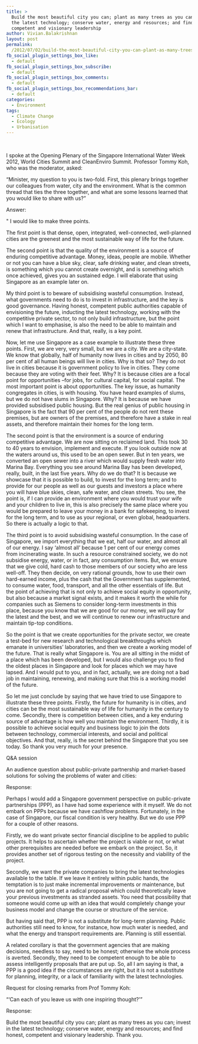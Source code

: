 ```yaml
---
title: >
  Build the most beautiful city you can; plant as many trees as you can; invest in
  the latest technology; conserve water, energy and resources; and find honest,
  competent and visionary leadership
author: Vivian.Balakrishnan
layout: post
permalink:
  /2012/07/02/build-the-most-beautiful-city-you-can-plant-as-many-trees-as-you-can-invest-in-the-latest-technology-conserve-water-energy-and-resources-and-find-honest-competent-and-visionary-leadership/
fb_social_plugin_settings_box_like:
  - default
fb_social_plugin_settings_box_subscribe:
  - default
fb_social_plugin_settings_box_comments:
  - default
fb_social_plugin_settings_box_recommendations_bar:
  - default
categories:
  - Environment
tags:
  - Climate Change
  - Ecology
  - Urbanisation
---
```

<p> </p>

<p><img src="http://vivian.balakrishnan.sg/wp-content/uploads/2012/07/20120704-213933.jpg" alt="" title="20120704-213933.jpg" />I spoke at the Opening Plenary of the Singapore International Water Week 2012, World Cities Summit and CleanEnviro Summit. Professor Tommy Koh, who was the moderator, asked:</p>

<p>&#8220;Minister, my question to you is two-fold. First, this plenary brings together our colleagues from water, city and the environment. What is the common thread that ties the three together, and what are some lessons learned that you would like to share with us?&#8221; </p>

<p>Answer:</p>

<p>&quot; I would like to make three points.</p>

<p>The first point is that dense, open, integrated, well-connected, well-planned cities are the greenest and the most sustainable way of life for the future.</p>

<p>The second point is that the quality of the environment is a source of enduring competitive advantage. Money, ideas, people are mobile. Whether or not you can have a blue sky, clear, safe drinking water, and clean streets, is something which you cannot create overnight, and is something which once achieved, gives you an sustained edge. I will elaborate that using Singapore as an example later on.</p>

<p>My third point is to beware of subsidising wasteful consumption. Instead, what governments need to do is to invest in infrastructure, and the key is good governance. Having honest, competent public authorities capable of envisioning the future, inducting the latest technology, working with the competitive private sector, to not only build infrastructure, but the point which I want to emphasise, is also the need to be able to maintain and renew that infrastructure. And that, really, is a key point.</p>

<p>Now, let me use Singapore as a case example to illustrate these three points. First, we are very, very small, but we are a city. We are a city-state. We know that globally, half of humanity now lives in cities and by 2050, 80 per cent of all human beings will live in cities. Why is that so? They do not live in cities because it is government policy to live in cities. They come because they are voting with their feet. Why? It is because cities are a focal point for opportunities –for jobs, for cultural capital, for social capital. The most important point is about opportunities. The key issue, as humanity congregates in cities, is with housing. You have heard examples of slums, but we do not have slums in Singapore. Why? It is because we have provided subsidised public housing. But the real genius of public housing in Singapore is the fact that 90 per cent of the people do not rent these premises, but are owners of the premises, and therefore have a stake in real assets, and therefore maintain their homes for the long term.</p>

<p>The second point is that the environment is a source of enduring competitive advantage. We are now sitting on reclaimed land. This took 30 to 40 years to envision, implement and execute. If you look outside now at the waters around us, this used to be an open sewer. But in ten years, we converted an open sewer into a river which would supply fresh water into Marina Bay. Everything you see around Marina Bay has been developed, really, built, in the last five years. Why do we do that? It is because we showcase that it is possible to build, to invest for the long term; and to provide for our people as well as our guests and investors a place where you will have blue skies, clean, safe water, and clean streets. You see, the point is, if I can provide an environment where you would trust your wife and your children to live in, this is also precisely the same place where you would be prepared to leave your money in a bank for safekeeping, to invest for the long term, and to use as your regional, or even global, headquarters. So there is actually a logic to that.</p>

<p>The third point is to avoid subsidising wasteful consumption. In the case of Singapore, we import everything that we eat, half our water, and almost all of our energy. I say &#8216;almost all&#8217; because 1 per cent of our energy comes from incinerating waste. In such a resource constrained society, we do not subsidise energy, water, or in fact, any consumption items. But, we ensure that we give cold, hard cash to those members of our society who are less well-off. They then decide, on very rational grounds, how to use their own hard-earned income, plus the cash that the Government has supplemented, to consume water, food, transport, and all the other essentials of life. But the point of achieving that is not only to achieve social equity in opportunity, but also because a market signal exists, and it makes it worth the while for companies such as Siemens to consider long-term investments in this place, because you know that we are good for our money, we will pay for the latest and the best, and we will continue to renew our infrastructure and maintain tip-top conditions.</p>

<p>So the point is that we create opportunities for the private sector, we create a test-bed for new research and technological breakthroughs which emanate in universities&#8217; laboratories, and then we create a working model of the future. That is really what Singapore is. You are all sitting in the midst of a place which has been developed, but I would also challenge you to find the oldest places in Singapore and look for places which we may have lapsed. And I would put to you, and in fact, actually, we are doing not a bad job in maintaining, renewing, and making sure that this is a working model of the future.</p>

<p>So let me just conclude by saying that we have tried to use Singapore to illustrate these three points. Firstly, the future for humanity is in cities, and cities can be the most sustainable way of life for humanity in the century to come. Secondly, there is competition between cities, and a key enduring source of advantage is how well you maintain the environment. Thirdly, it is possible to achieve social equity and business logic to join the dots between technology, commercial interests, and social and political objectives. And that, really, is the secret behind the Singapore that you see today. So thank you very much for your presence.</p>

<p>Q&amp;A session</p>

<p>An audience question about public-private partnership and market-based solutions for solving the problems of water and cities:</p>

<p>Response:</p>

<p>Perhaps I would add a Singapore government perspective on public-private partnerships (PPP), as I have had some experience with it myself. We do not embark on PPPs because we have cashflow problems. Fortunately, in the case of Singapore, our fiscal condition is very healthy. But we do use PPP for a couple of other reasons.</p>

<p>Firstly, we do want private sector financial discipline to be applied to public projects. It helps to ascertain whether the project is viable or not, or what other prerequisites are needed before we embark on the project. So, it provides another set of rigorous testing on the necessity and viability of the project.</p>

<p>Secondly, we want the private companies to bring the latest technologies available to the table. If we leave it entirely within public hands, the temptation is to just make incremental improvements or maintenance, but you are not going to get a radical proposal which could theoretically leave your previous investments as stranded assets. You need that possibility that someone would come up with an idea that would completely change your business model and change the course or structure of the service.</p>

<p>But having said that, PPP is not a substitute for long-term planning. Public authorities still need to know, for instance, how much water is needed, and what the energy and transport requirements are. Planning is still essential.</p>

<p>A related corollary is that the government agencies that are making decisions, needless to say, need to be honest; otherwise the whole process is averted. Secondly, they need to be competent enough to be able to assess intelligently proposals that are put up. So, all I am saying is that, a PPP is a good idea if the circumstances are right, but it is not a substitute for planning, integrity, or a lack of familiarity with the latest technologies.</p>

<p>Request for closing remarks from Prof Tommy Koh:</p>

<p>&#8220;&#8216;Can each of you leave us with one inspiring thought?&#8217;&#8221;</p>

<p>Response:</p>

<p>Build the most beautiful city you can; plant as many trees as you can; invest in the latest technology; conserve water, energy and resources; and find honest, competent and visionary leadership. Thank you.</p>

<p> </p>
